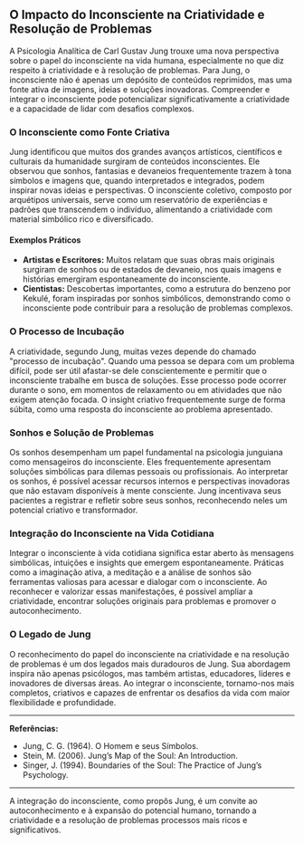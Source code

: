 ## O Impacto do Inconsciente na Criatividade e Resolução de Problemas

A Psicologia Analítica de Carl Gustav Jung trouxe uma nova perspectiva sobre o papel do inconsciente na vida humana, especialmente no que diz respeito à criatividade e à resolução de problemas. Para Jung, o inconsciente não é apenas um depósito de conteúdos reprimidos, mas uma fonte ativa de imagens, ideias e soluções inovadoras. Compreender e integrar o inconsciente pode potencializar significativamente a criatividade e a capacidade de lidar com desafios complexos.

### O Inconsciente como Fonte Criativa

Jung identificou que muitos dos grandes avanços artísticos, científicos e culturais da humanidade surgiram de conteúdos inconscientes. Ele observou que sonhos, fantasias e devaneios frequentemente trazem à tona símbolos e imagens que, quando interpretados e integrados, podem inspirar novas ideias e perspectivas. O inconsciente coletivo, composto por arquétipos universais, serve como um reservatório de experiências e padrões que transcendem o indivíduo, alimentando a criatividade com material simbólico rico e diversificado.

#### Exemplos Práticos

- **Artistas e Escritores:** Muitos relatam que suas obras mais originais surgiram de sonhos ou de estados de devaneio, nos quais imagens e histórias emergiram espontaneamente do inconsciente.
- **Cientistas:** Descobertas importantes, como a estrutura do benzeno por Kekulé, foram inspiradas por sonhos simbólicos, demonstrando como o inconsciente pode contribuir para a resolução de problemas complexos.

### O Processo de Incubação

A criatividade, segundo Jung, muitas vezes depende do chamado "processo de incubação". Quando uma pessoa se depara com um problema difícil, pode ser útil afastar-se dele conscientemente e permitir que o inconsciente trabalhe em busca de soluções. Esse processo pode ocorrer durante o sono, em momentos de relaxamento ou em atividades que não exigem atenção focada. O insight criativo frequentemente surge de forma súbita, como uma resposta do inconsciente ao problema apresentado.

### Sonhos e Solução de Problemas

Os sonhos desempenham um papel fundamental na psicologia junguiana como mensageiros do inconsciente. Eles frequentemente apresentam soluções simbólicas para dilemas pessoais ou profissionais. Ao interpretar os sonhos, é possível acessar recursos internos e perspectivas inovadoras que não estavam disponíveis à mente consciente. Jung incentivava seus pacientes a registrar e refletir sobre seus sonhos, reconhecendo neles um potencial criativo e transformador.

### Integração do Inconsciente na Vida Cotidiana

Integrar o inconsciente à vida cotidiana significa estar aberto às mensagens simbólicas, intuições e insights que emergem espontaneamente. Práticas como a imaginação ativa, a meditação e a análise de sonhos são ferramentas valiosas para acessar e dialogar com o inconsciente. Ao reconhecer e valorizar essas manifestações, é possível ampliar a criatividade, encontrar soluções originais para problemas e promover o autoconhecimento.

### O Legado de Jung

O reconhecimento do papel do inconsciente na criatividade e na resolução de problemas é um dos legados mais duradouros de Jung. Sua abordagem inspira não apenas psicólogos, mas também artistas, educadores, líderes e inovadores de diversas áreas. Ao integrar o inconsciente, tornamo-nos mais completos, criativos e capazes de enfrentar os desafios da vida com maior flexibilidade e profundidade.

---

**Referências:**

- Jung, C. G. (1964). O Homem e seus Símbolos.
- Stein, M. (2006). Jung’s Map of the Soul: An Introduction.
- Singer, J. (1994). Boundaries of the Soul: The Practice of Jung’s Psychology.

---

A integração do inconsciente, como propôs Jung, é um convite ao autoconhecimento e à expansão do potencial humano, tornando a criatividade e a resolução de problemas processos mais ricos e significativos.